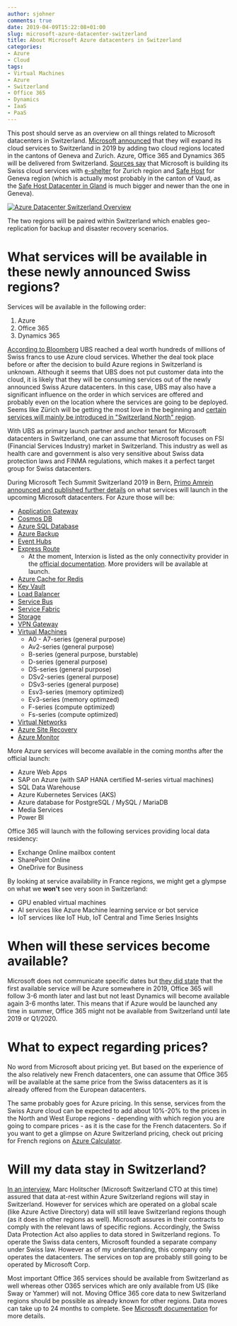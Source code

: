 ```yaml
---
author: sjohner
comments: true
date: 2019-04-09T15:22:08+01:00
slug: microsoft-azure-datacenter-switzerland
title: About Microsoft Azure datacenters in Switzerland
categories:
- Azure
- Cloud
tags:
- Virtual Machines
- Azure
- Switzerland
- Office 365
- Dynamics
- IaaS
- PaaS
---
```


This post should serve as an overview on all things related to Microsoft datacenters in Switzerland. [Microsoft announced](https://news.microsoft.com/fr-ch/2018/03/14/microsoft-cloud-services-expand-in-europe-including-new-swiss-datacenters/) that they will expand its cloud services to Switzerland in 2019 by adding two cloud regions located in the cantons of Geneva and Zurich. Azure, Office 365 and Dynamics 365 will be delivered from Switzerland. [Sources say](https://www.inside-it.ch/articles/52231) that Microsoft is building its Swiss cloud services with [e-shelter](https://www.e-shelter.de/de/location/datacenter-zurich) for Zurich region and [Safe Host](https://www.safehost.com/) for Geneva region (which is actually most probably in the canton of Vaud, as the [Safe Host Datacenter in Gland](https://www.safehost.com/en/data-centre/sh2) is much bigger and newer than the one in Geneva).

[![Azure Datacenter Switzerland Overview](/images/azure-switzerland-datacenter.png)](/images/azure-switzerland-datacenter.png)

The two regions will be paired within Switzerland which enables geo-replication for backup and disaster recovery scenarios.

# What services will be available in these newly announced Swiss regions?

Services will be available in the following order:

1. Azure
2. Office 365
3. Dynamics 365

[According to Bloomberg](https://www.bloomberg.com/news/articles/2018-12-11/ubs-said-to-prepare-cloud-move-to-hidden-microsoft-data-centers) UBS reached a deal worth hundreds of millions of Swiss francs to use Azure cloud services. Whether the deal took place before or after the decision to build Azure regions in Switzerland is unknown. Although it seems that UBS does not put customer data into the cloud, it is likely that they will be consuming services out of the newly announced Swiss Azure datacenters. In this case, UBS may also have a significant influence on the order in which services are offered and probably even on the location where the services are going to be deployed. Seems like Zürich will be getting the most love in the beginning and [certain services will mainly be introduced in "Switzerland North" region](https://www.isolutions.ch/2019/02/19/microsoft-datacenter-schweiz-informationen/).

With UBS as primary launch partner and anchor tenant for Microsoft datacenters in Switzerland, one can assume that Microsoft focuses on FSI (Financial Services Industry) market in Switzerland. This industry as well as health care and government is also very sensitive about Swiss data protection laws and FINMA regulations, which makes it a perfect target group for Swiss datacenters.

During Microsoft Tech Summit Switzerland 2019 in Bern, [Primo Amrein announced and published further details](https://www.linkedin.com/pulse/more-details-services-upcoming-microsoft-swiss-primo-amrein/) on what services will launch in the upcoming Microsoft datacenters. For Azure those will be:

* [Application Gateway](https://azure.microsoft.com/en-us/services/application-gateway/)
* [Cosmos DB](https://azure.microsoft.com/en-us/services/cosmos-db/)
* [Azure SQL Database](https://azure.microsoft.com/en-us/services/sql-database/)
* [Azure Backup](https://azure.microsoft.com/en-us/services/backup/)
* [Event Hubs](https://azure.microsoft.com/en-us/services/event-hubs/)
* [Express Route](https://azure.microsoft.com/en-us/services/expressroute/)
  * At the moment, Interxion is listed as the only connectivity provider in the [official documentation](https://docs.microsoft.com/en-us/azure/expressroute/expressroute-locations). More providers will be available at launch.
* [Azure Cache for Redis](https://azure.microsoft.com/en-us/services/cache/)
* [Key Vault](https://azure.microsoft.com/en-us/services/key-vault/)
* [Load Balancer](https://azure.microsoft.com/en-us/services/load-balancer/)
* [Service Bus](https://azure.microsoft.com/en-us/services/service-bus/)
* [Service Fabric](https://azure.microsoft.com/en-us/services/service-fabric/)
* [Storage](https://azure.microsoft.com/en-us/services/storage/)
* [VPN Gateway](https://azure.microsoft.com/en-us/services/vpn-gateway/)
* [Virtual Machines](https://azure.microsoft.com/en-us/services/virtual-machines/)
  * A0 - A7-series (general purpose)
  * Av2-series (general purpose)
  * B-series (general purpose, burstable)
  * D-series (general purpose)
  * DS-series (general purpose)
  * DSv2-series (general purpose)
  * DSv3-series (general purpose)
  * Esv3-series (memory optimized)
  * Ev3-series (memory optimzed)
  * F-series (compute optimized)
  * Fs-series (compute optimized)
* [Virtual Networks](https://azure.microsoft.com/en-us/services/virtual-network/)
* [Azure Site Recovery](https://azure.microsoft.com/en-us/services/site-recovery/)
* [Azure Monitor](https://azure.microsoft.com/en-us/services/monitor/)

More Azure services will become available in the coming months after the official launch:

* Azure Web Apps
* SAP on Azure (with SAP HANA certified M-series virtual machines)
* SQL Data Warehouse
* Azure Kubernetes Services (AKS)
* Azure database for PostgreSQL / MySQL / MariaDB
* Media Services
* Power BI

Office 365 will launch with the following services providing local data residency:

* Exchange Online mailbox content
* SharePoint Online
* OneDrive for Business

By looking at service availability in France regions, we might get a glympse on what we **won't** see very soon in Switzerland:

* GPU enabled virtual machines
* AI services like Azure Machine learning service or bot service
* IoT services like IoT Hub, IoT Central and Time Series Insights

# When will these services become available?

Microsoft does not communicate specific dates but [they did state]((https://www.procloud.ch/aktuelle-informationen-zu-den-microsoft-datacenter-schweiz-azure-schweiz-office-365-schweiz-dynamics-schweiz/)) that the first available service will be Azure somewhere in 2019, Office 365 will follow 3-6 month later and last but not least Dynamics will become available again 3-6 months later. This means that if Azure would be launched any time in summer, Office 365 might not be available from Switzerland until late 2019 or Q1/2020.

# What to expect regarding prices?

No word from Microsoft about pricing yet. But based on the experience of the also relatively new French datacenters, one can assume that Office 365 will be available at the same price from the Swiss datacenters as it is already offered from the European datacenters.

The same probably goes for Azure pricing. In this sense, services from the Swiss Azure cloud can be expected to add about 10%-20% to the prices in the North and West Europe regions - depending with which region you are going to compare prices - as it is the case for the French datacenters. So if you want to get a glimpse on Azure Switzerland pricing, check out pricing for French regions on [Azure Calculator](https://azure.microsoft.com/en-us/pricing/calculator/).

# Will my data stay in Switzerland?

[In an interview](https://www.itreseller.ch/Artikel/87153/Microsoft_Stillstand_ist_keine_Option.html), Marc Holitscher (Microsoft Switzerland CTO at this time) assured that data at-rest within Azure Switzerland regions will stay in Switzerland. However for services which are operated on a global scale (like Azure Active Directory) data will still leave Switzerland regions though (as it does in other regions as well). Microsoft assures in their contracts to comply with the relevant laws of specific regions. Accordingly, the Swiss Data Protection Act also applies to data stored in Switzerland regions. To operate the Swiss data centers, Microsoft founded a separate company under Swiss law. However as of my understanding, this company only operates the datacenters. The services on top are probably still going to be operated by Microsoft Corp.

Most important Office 365 services should be available from Switzerland as well whereas other O365 services which are only available from US (like Sway or Yammer) will not. Moving Office 365 core data to new Switzerland regions should be possible as already known for other regions. Data moves can take up to 24 months to complete. See [Microsoft documentation](https://docs.microsoft.com/en-us/Office365/Enterprise/moving-data-to-new-datacenter-geos) for more details.

